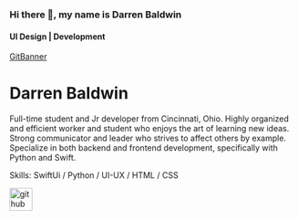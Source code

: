 ### Hi there 👋, my name is Darren Baldwin 
#### UI Design | Development
[GitBanner](https://user-images.githubusercontent.com/68653294/116824668-6df2cd80-ab59-11eb-870e-5a60bdfcde82.png)

# Darren Baldwin
Full-time student and Jr developer from Cincinnati, Ohio. Highly organized and efficient worker and student who enjoys the art of learning new ideas. Strong communicator and leader who strives to affect others by example. Specialize in both backend and frontend development, specifically with Python and Swift. 

Skills: SwiftUi / Python / UI-UX / HTML / CSS



[<img src='https://cdn.jsdelivr.net/npm/simple-icons@3.0.1/icons/github.svg' alt='github' height='40'>](https://github.com/Devd0)  




